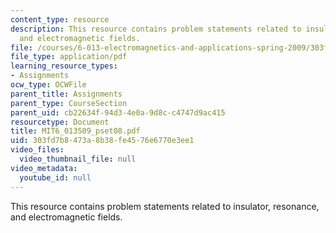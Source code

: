```yaml
---
content_type: resource
description: This resource contains problem statements related to insulator, resonance,
  and electromagnetic fields.
file: /courses/6-013-electromagnetics-and-applications-spring-2009/303fd7b8473a8b38fe4576e6770e3ee1_MIT6_013S09_pset08.pdf
file_type: application/pdf
learning_resource_types:
- Assignments
ocw_type: OCWFile
parent_title: Assignments
parent_type: CourseSection
parent_uid: cb22634f-94d3-4e0a-9d8c-c4747d9ac415
resourcetype: Document
title: MIT6_013S09_pset08.pdf
uid: 303fd7b8-473a-8b38-fe45-76e6770e3ee1
video_files:
  video_thumbnail_file: null
video_metadata:
  youtube_id: null
---
```

This resource contains problem statements related to insulator, resonance, and electromagnetic fields.


